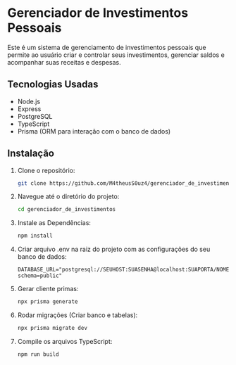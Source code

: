 # Gerenciador de Investimentos Pessoais

Este é um sistema de gerenciamento de investimentos pessoais que permite ao usuário criar e controlar seus investimentos, gerenciar saldos e acompanhar suas receitas e despesas.

## Tecnologias Usadas
- Node.js
- Express
- PostgreSQL
- TypeScript
- Prisma (ORM para interação com o banco de dados)
## Instalação


1. Clone o repositório:
   ```bash
   git clone https://github.com/M4theusS0uz4/gerenciador_de_investimentos  

2. Navegue até o diretório do projeto:
   ```bash
   cd gerenciador_de_investimentos

3. Instale as Dependências:
   ```bash
   npm install

4. Criar arquivo .env na raiz do projeto com as configurações do seu banco de dados:
   ```
   DATABASE_URL="postgresql://SEUHOST:SUASENHA@localhost:SUAPORTA/NOMEDOSEUBANCO?schema=public"
   
5. Gerar cliente primas:
   ```bash
   npx prisma generate
   
6. Rodar migrações (Criar banco e tabelas):
   ```bash
   npx prisma migrate dev

7. Compile os arquivos TypeScript:
   ```bash
   npm run build

